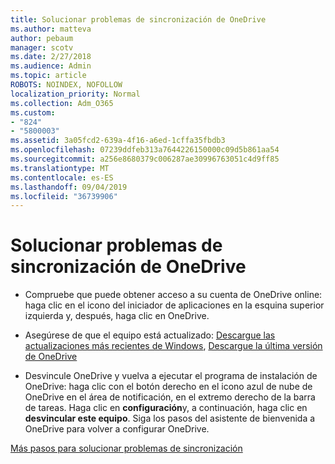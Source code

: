 ```yaml
---
title: Solucionar problemas de sincronización de OneDrive
ms.author: matteva
author: pebaum
manager: scotv
ms.date: 2/27/2018
ms.audience: Admin
ms.topic: article
ROBOTS: NOINDEX, NOFOLLOW
localization_priority: Normal
ms.collection: Adm_O365
ms.custom:
- "824"
- "5800003"
ms.assetid: 3a05fcd2-639a-4f16-a6ed-1cffa35fbdb3
ms.openlocfilehash: 07239ddfeb313a7644226150000c09d5b861aa54
ms.sourcegitcommit: a256e8680379c006287ae30996763051c4d9ff85
ms.translationtype: MT
ms.contentlocale: es-ES
ms.lasthandoff: 09/04/2019
ms.locfileid: "36739906"
---
```

# <a name="fix-onedrive-sync-problems"></a>Solucionar problemas de sincronización de OneDrive

- Compruebe que puede obtener acceso a su cuenta de OneDrive online: haga clic en el icono del iniciador de aplicaciones en la esquina superior izquierda y, después, haga clic en OneDrive.
    
- Asegúrese de que el equipo está actualizado: [Descargue las actualizaciones más recientes de Windows](http://go.microsoft.com/fwlink/p/?LinkId=825773), [Descargue la última versión de OneDrive](https://go.microsoft.com/fwlink/p/?linkid=844652)
    
- Desvincule OneDrive y vuelva a ejecutar el programa de instalación de OneDrive: haga clic con el botón derecho en el icono azul de nube de OneDrive en el área de notificación, en el extremo derecho de la barra de tareas. Haga clic en **configuración**y, a continuación, haga clic en **desvincular este equipo**. Siga los pasos del asistente de bienvenida a OneDrive para volver a configurar OneDrive.
    
[Más pasos para solucionar problemas de sincronización](https://support.office.com/article/fix-onedrive-for-business-sync-problems-207e983e-146d-404c-a994-672ef29e1f90)
  

